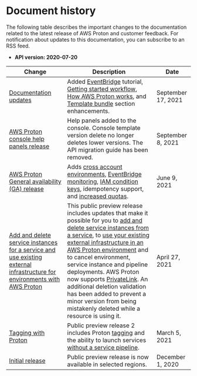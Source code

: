 # Document history<a name="doc-history"></a>

The following table describes the important changes to the documentation related to the latest release of AWS Proton and customer feedback\. For notification about updates to this documentation, you can subscribe to an RSS feed\.
+ **API version: 2020\-07\-20**

| Change | Description | Date | 
| --- |--- |--- |
| [Documentation updates](#doc-history) | Added [EventBridge](event-tutorial-sns.html) tutorial, [Getting started workflow](ag-admin-workflow.html), [How AWS Proton works](ag-works.html), and [Template bundle](ag-template-bundles.html) section enhancements\. | September 17, 2021 | 
| [AWS Proton console help panels release](#doc-history) | Help panels added to the console\. Console template version delete no longer deletes lower versions\. The API migration guide has been removed\. | September 8, 2021 | 
| [AWS Proton General availability \(GA\) release](#doc-history) | Adds [cross account environments](ag-env-account-connections.html), [EventBridge monitoring](monitoring.html), [IAM condition keys](security_iam_service-with-iam.html), idempotency support, and [increased quotas](ag-limits.html)\. | June 9, 2021 | 
| [Add and delete service instances for a service and use existing external infrastructure for environments with AWS Proton](#doc-history) | This public preview release includes updates that make it possible for you to [add and delete service instances from a service](ag-svc-update.html), to [use your existing external infrastructure in an AWS Proton environment](template-create.html) and to cancel environment, service instance and pipeline deployments\. AWS Proton now supports [PrivateLink](infrastructure-security.html)\. An additional deletion validation has been added to prevent a minor version from being mistakenly deleted while a resource is using it\. | April 27, 2021 | 
| [Tagging with Proton](#doc-history) | Public preview release 2 includes Proton [tagging](resources.html) and the ability to launch services [without a service pipeline](ag-create-svc.html)\. | March 5, 2021 | 
| [Initial release](#doc-history) | Public preview release is now available in selected regions\. | December 1, 2020 | 